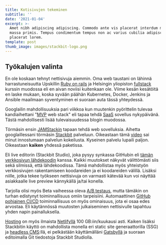 ```yaml
---
title: Kotisivujen tekeminen
subtitle: ''
date: '2021-01-04'
excerpt: >-
  Amet nibh adipiscing adipiscing. Commodo ante vis placerat interdum massa
  massa primis. Tempus condimentum tempus non ac varius cubilia adipiscing
  placerat lorem.
template: post
thumb_image: images/stackbit-logo.png
---
```

## Työkalujen valinta

En ole koskaan tehnyt nettisivuja aiemmin. Oma web taustani on lähinnä harrastuneisuutta Upskillin [Ruby on rails](https://github.com/Temez1/upskill_saas_tutorial) ja Helsingin yliopiston [fullstack](https://github.com/Temez1/fullstackOpen2019) kurssin muodossa eli en aivan noviisi kuitenkaan ole. Viime kesän kesätöitä en laske mukaan, koska syvään päähän Kubernetes, Docker, Jenkins ja Ansible maailmaan syventyminen ei suoraan auta tässä yhteydessä.

Googlailin mahdollisuuksia pari viikkoa kun muutenkin pyörittelin tulevaa kandiaihettani "[MVP](https://fi.wikipedia.org/wiki/Pienin_toimiva_tuote) web stack" eli tapaa tehdä [SaaS](https://fi.wikipedia.org/wiki/Software_as_a_Service) sovellus nykypäivänä. Tästä mahdollisesti lisää tulevaisuudessa blogin muodossa.

Törmäsin ensin [JAMStackin](https://jamstack.wtf/) tapaan tehdä web sovelluksia. Aihetta googlaillessani törmäsin [Stackbit](https://www.stackbit.com/) palveluun. Oikeastaan tämä [video](https://www.youtube.com/watch?v=gdlQ1pJ46UQ) sai minut innostumaan palvelun kokeilusta. Kyseinen palvelu lupaili paljon. Oikeastaan **kaiken** yhdessä paketissa.

Eli live editorin (Stackbit Studio), joka pysyy synkassa GitHubin eli [tämän verkkosivun lähdekoodin](https://github.com/Temez1/kotisivut) kanssa. Kaikki muutokset näkyvät välittömästi siis sekä silmissä, että lähdekoodissa. Tämä mahdollistaa myös yhteistyön verkkosivujen rakentamiseen koodareiden ja ei koodareiden välillä. Lisäksi niille, jotka tekee työkseen nettisivuja on varmasti kätevää kun voi näyttää asiakkaalle live preview kännykällä ja/tai konella.

Tarjolla olisi myös Beta vaiheessa oleva [A/B testaus](https://www.stackbit.com/docs/using-stackbit/a-b-testing-analytics/), mutta tämäkin on turhan edistynyt toiminnallisuus omiin tarpeisiini. Automaattinen [GitHub pohjainen CI/CD](https://docs.netlify.com/configure-builds/get-started/) toiminnallisuus on myös ominaisuus, jota ei osaa edes arvostaa. Eli käytännössä muutosten julkaiseminen nettisivulle tapahtuu yhden napin painalluksella.

[Hosting](https://fi.wikipedia.org/wiki/Webhotelli) on myös ilmaista [Netlifyllä](https://www.netlify.com/) 100 GB:iin/kuukausi asti. Kaiken lisäksi Stackbitin käyttö on mahdollista monella eri static site generaattorilla (SSG) ja [headless CMS](https://en.wikipedia.org/wiki/Headless_content_management_system):llä, ei pelkästään käyttämälläni [Gatsbyllä](https://www.gatsbyjs.com/) ja suoraan editoimalla Git tiedostoja Stackbit Studiolla.